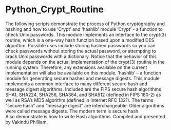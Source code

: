 # Python_Crypt_Routine
The following scripts demonstrate the process of Python cryptography and hashing and how to use ‘Crypt’ and ‘hashlib’ module ‘Crypt’ - a function to check Unix passwords. This module implements an interface to the crypt(3) routine, which is a one-way hash function based upon a modified DES algorithm. Possible uses include storing hashed passwords so you can check passwords without storing the actual password, or attempting to crack Unix passwords with a dictionary. Notice that the behavior of this module depends on the actual implementation of the crypt(3) routine in the running system. Therefore, any extensions available on the current implementation will also be available on this module. ‘hashlib’ – a function module for generating secure hashes and message digests. This module implements a common interface to many different secure hash and message digest algorithms. 
Included are the FIPS secure hash algorithms SHA1, SHA224, SHA256, SHA384, and SHA512 (defined in FIPS 180-2) as well as RSA’s MD5 algorithm (defined in Internet RFC 1321). The terms “secure hash” and “message digest” are interchangeable. Older algorithms were called message digests. The modern term is secure hash.  
Also demonstrate is how to write Hash algorithms. 
Compiled and presented by Vakindu Philliam.
